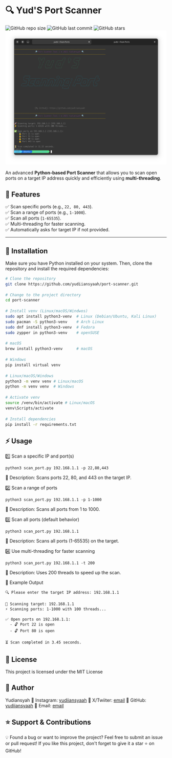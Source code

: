 # 🔍 Yud'S Port Scanner

![GitHub repo size](https://img.shields.io/github/repo-size/yudiiansyaah/port-scanner)
![GitHub last commit](https://img.shields.io/github/last-commit/yudiiansyaah/port-scanner)
![GitHub stars](https://img.shields.io/github/stars/yudiiansyaah/port-scanner?style=social)
![Example](example.png)

An advanced **Python-based Port Scanner** that allows you to scan open ports on a target IP address quickly and efficiently using **multi-threading**.

## 🚀 Features
✅ Scan specific ports (e.g., `22, 80, 443`).  
✅ Scan a range of ports (e.g., `1-1000`).  
✅ Scan all ports (`1-65535`).  
✅ Multi-threading for faster scanning.  
✅ Automatically asks for target IP if not provided.  

---

## 📌 Installation

Make sure you have Python installed on your system. Then, clone the repository and install the required dependencies:

```bash
# Clone the repository
git clone https://github.com/yudiiansyaah/port-scanner.git

# Change to the project directory
cd port-scanner

# Install venv (Linux/macOS/Windwos)
sudo apt install python3-venv  # Linux (Debian/Ubuntu, Kali Linux)
sudo pacman -S python3-venv    # Arch Linux
sudo dnf install python3-venv  # Fedora
sudo zypper in python3-venv    # openSUSE

# macOS
brew install python3-venv      # macOS

# Windows
pip install virtual venv

# Linux/macOS/Windows
python3 -m venv venv # Linux/macOS
python -m venv venv  # Windows

# Activate venv
source /venv/bin/activate # Linux/macOS
venv\Scripts/activate

# Install dependencies
pip install -r requirements.txt
```

## ⚡ Usage
1️⃣ Scan a specific IP and port(s)
```
python3 scan_port.py 192.168.1.1 -p 22,80,443
```
🔹 Description: Scans ports 22, 80, and 443 on the target IP.

2️⃣ Scan a range of ports
```
python3 scan_port.py 192.168.1.1 -p 1-1000
```
🔹 Description: Scans all ports from 1 to 1000.

3️⃣ Scan all ports (default behavior)
```
python3 scan_port.py 192.168.1.1
```
🔹 Description: Scans all ports (1-65535) on the target.

4️⃣ Use multi-threading for faster scanning
```
python3 scan_port.py 192.168.1.1 -t 200
```
🔹 Description: Uses 200 threads to speed up the scan.

🎯 Example Output
```
🔍 Please enter the target IP address: 192.168.1.1

🚀 Scanning target: 192.168.1.1
⚡ Scanning ports: 1-1000 with 100 threads...

✅ Open ports on 192.168.1.1:
  - 🔓 Port 22 is open
  - 🔓 Port 80 is open

⏳ Scan completed in 3.45 seconds.

```

## 📜 License
This project is licensed under the MIT License

## 👤 Author
Yudiansyah
📌 Instagram:  [yudiiansyaah](https://instagram.com/yudiiansyaah)
📌 X/Twiiter:  [email](https://x.com/yudiiansyaah)
📌 GitHub: [yudiiansyaah](https://github.com/yudiiansyaah)
📌 Email:  [email](411221035@mahasiswa.undira.ac.id)

## ⭐ Support & Contributions
💡 Found a bug or want to improve the project? Feel free to submit an issue or pull request!
If you like this project, don't forget to give it a star ⭐ on GitHub!
